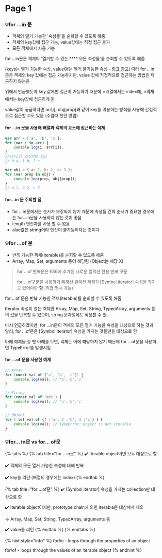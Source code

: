 # Page 1



### **💡for …in 문**

* 객체의 열거 가능한 '속성들'을 순회할 수 있도록 해줌
* 객체의 key값에 접근 가능, value값에는 직접 접근 불가
* 모든 객체에서 사용 가능

for ...in문은 객체의 '열거할 수 있는 **** 모든 속성들'을 순회할 수 있도록 해줌&#x20;

(keys는 열거 가능한 속성, valueOf는 열거 불가능한 속성 - [링크 참고](https://itboxs.tistory.com/353)) 따라 for ...in 문은 객체의 key 값에는 접근 가능하지만, value 값에 직접적으로 접근하는 방법은 제공하지 않는음

위에서 언급했듯이 key 값에만 접근이 가능하기 때문에 :star:배열에서는 index에, :star:객체에서는 key값에 접근하게 됨

&#x20;value값이 궁금하다면 arr\[i], obj\[prop]과 같이 key를 이용하는 방식을 사용해 간접적으로 접근할 수도 있음 (수업때 했던 방법)&#x20;

#### for ...in 문을 사용해 배열과 객체의 요소에 접근하는 예제&#x20;

```javascript
var arr = ['a', 'b', 'c']; 
for (var i in arr) {
	console.log(i, arr[i]); 
}
//arr[i] 간접적인 접근 
// 0 a, 1 b, 2 c 

var obj = { a: 1, b: 2, c: 3 }; 
for (var prop in obj) { 
	console.log(prop, obj[prop]); 
} 
// a 1, b 2, c 3
```

#### &#x20;for...in 문 주의할 점&#x20;

* for ...in문에서는 순서가 보장되지 않기 때문에 속성들 간의 순서가 중요한 경우에는 for...in문을 사용하지 않는 것이 좋음&#x20;
* &#x20;length 연산자를 사용 할 수 없음
* alue값은 string이라 연산이 불가능하다는 것이다

&#x20;

### **💡for …of 문**

* 반복 가능한 객체(iterable)를 순회할 수 있도록 해줌
* &#x20;Array, Map, Set, arguments 등이 해당됨 (Object는 해당 X)

&#x20;

> for ...of 반복문은 ES6에 추가된 새로운 컬렉션 전용 반복 구문
>
> &#x20;for ...of구문을 사용하기 위해선 컬렉션 객체가 \[Symbol.iterator] 속성을 가지고 있어야만 **함** (직접 명시 가능)

&#x20;

for ...of 문은 반복 가능한 객체(iterable)를 순회할 수 있도록 해줌

&#x20;Iterator 속성이 있는 객체인 Array, Map, Set, String, TypedArray, arguments 등의 값을 반복할 수 있으며, string 문자열에도 적용할 수 있.&#x20;

다시 언급하겠지만, for ...in문이 객체의 모든 열거 가능한 속성을 대상으로 하는 것과 달리, for ...of문은 \[Symbol.iterator] 속성을 가지는 것들만을 대상으로 함&#x20;

아래 예제들 중 맨 아래를 보면, 객체는 이에 해당하지 않기 때문에 for ...of문을 사용하면 TypeError를 발생시킴

&#x20;

#### for ...of 문을 사용한 예제&#x20;

```javascript
// Array 
for (const val of ['a', 'b', 'c']) {
	console.log(val); // 'a','b','c' 
} 

// String 
for (const val of 'abc') { 
	console.log(val); // 'a','b','c' 
} 

// Object 
for ( let val of {1 :'a', 2 :'b', 3 :'c'} ) {
	console.log(val); // TypeError: object is not iterable 
}
```



### **💡for... in문 vs for... of문**

{% tabs %}
{% tab title="for ...in문" %}
✔️ Iterable object이면 모두 대상으로 함

✔️ 객체의 모든 열거 가능한 속성에 대해 반복

✔️ key를 리턴 (배열의 경우에는 index)
{% endtab %}

{% tab title="for ...of문" %}
✔️ \[Symbol.iterator] 속성을 가지는 collection만 대상으로 함

✔️ Iterable object이지만, prototype chain에 의한 Iterable은 대상에서 제외

&#x20;      → Array, Map, Set, String, TypedArray, arguments 등

✔️ value를 리턴
{% endtab %}
{% endtabs %}

{% hint style="info" %}
for/in - loops through the properties of an object&#x20;

for/of - loops through the values of an iterable object
{% endhint %}
